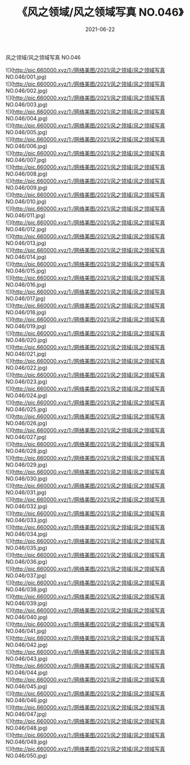 ﻿---
layout: post
title:  《风之领域/风之领域写真 NO.046》
date:   2021-06-22
img: http://pic.660000.xyz/1:/网络美图/2021/风之领域/风之领域写真 NO.046/000.jpg
categories: [美女, 清纯, 唯美]
---

风之领域/风之领域写真 NO.046

 ![](http://pic.660000.xyz/1:/网络美图/2021/风之领域/风之领域写真 NO.046/001.jpg) <br>![](http://pic.660000.xyz/1:/网络美图/2021/风之领域/风之领域写真 NO.046/002.jpg) <br>![](http://pic.660000.xyz/1:/网络美图/2021/风之领域/风之领域写真 NO.046/003.jpg) <br>![](http://pic.660000.xyz/1:/网络美图/2021/风之领域/风之领域写真 NO.046/004.jpg) <br>![](http://pic.660000.xyz/1:/网络美图/2021/风之领域/风之领域写真 NO.046/005.jpg) <br>![](http://pic.660000.xyz/1:/网络美图/2021/风之领域/风之领域写真 NO.046/006.jpg) <br>![](http://pic.660000.xyz/1:/网络美图/2021/风之领域/风之领域写真 NO.046/007.jpg) <br>![](http://pic.660000.xyz/1:/网络美图/2021/风之领域/风之领域写真 NO.046/008.jpg) <br>![](http://pic.660000.xyz/1:/网络美图/2021/风之领域/风之领域写真 NO.046/009.jpg) <br>![](http://pic.660000.xyz/1:/网络美图/2021/风之领域/风之领域写真 NO.046/010.jpg) <br>![](http://pic.660000.xyz/1:/网络美图/2021/风之领域/风之领域写真 NO.046/011.jpg) <br>![](http://pic.660000.xyz/1:/网络美图/2021/风之领域/风之领域写真 NO.046/012.jpg) <br>![](http://pic.660000.xyz/1:/网络美图/2021/风之领域/风之领域写真 NO.046/013.jpg) <br>![](http://pic.660000.xyz/1:/网络美图/2021/风之领域/风之领域写真 NO.046/014.jpg) <br>![](http://pic.660000.xyz/1:/网络美图/2021/风之领域/风之领域写真 NO.046/015.jpg) <br>![](http://pic.660000.xyz/1:/网络美图/2021/风之领域/风之领域写真 NO.046/016.jpg) <br>![](http://pic.660000.xyz/1:/网络美图/2021/风之领域/风之领域写真 NO.046/017.jpg) <br>![](http://pic.660000.xyz/1:/网络美图/2021/风之领域/风之领域写真 NO.046/018.jpg) <br>![](http://pic.660000.xyz/1:/网络美图/2021/风之领域/风之领域写真 NO.046/019.jpg) <br>![](http://pic.660000.xyz/1:/网络美图/2021/风之领域/风之领域写真 NO.046/020.jpg) <br>![](http://pic.660000.xyz/1:/网络美图/2021/风之领域/风之领域写真 NO.046/021.jpg) <br>![](http://pic.660000.xyz/1:/网络美图/2021/风之领域/风之领域写真 NO.046/022.jpg) <br>![](http://pic.660000.xyz/1:/网络美图/2021/风之领域/风之领域写真 NO.046/023.jpg) <br>![](http://pic.660000.xyz/1:/网络美图/2021/风之领域/风之领域写真 NO.046/024.jpg) <br>![](http://pic.660000.xyz/1:/网络美图/2021/风之领域/风之领域写真 NO.046/025.jpg) <br>![](http://pic.660000.xyz/1:/网络美图/2021/风之领域/风之领域写真 NO.046/026.jpg) <br>![](http://pic.660000.xyz/1:/网络美图/2021/风之领域/风之领域写真 NO.046/027.jpg) <br>![](http://pic.660000.xyz/1:/网络美图/2021/风之领域/风之领域写真 NO.046/028.jpg) <br>![](http://pic.660000.xyz/1:/网络美图/2021/风之领域/风之领域写真 NO.046/029.jpg) <br>![](http://pic.660000.xyz/1:/网络美图/2021/风之领域/风之领域写真 NO.046/030.jpg) <br>![](http://pic.660000.xyz/1:/网络美图/2021/风之领域/风之领域写真 NO.046/031.jpg) <br>![](http://pic.660000.xyz/1:/网络美图/2021/风之领域/风之领域写真 NO.046/032.jpg) <br>![](http://pic.660000.xyz/1:/网络美图/2021/风之领域/风之领域写真 NO.046/033.jpg) <br>![](http://pic.660000.xyz/1:/网络美图/2021/风之领域/风之领域写真 NO.046/034.jpg) <br>![](http://pic.660000.xyz/1:/网络美图/2021/风之领域/风之领域写真 NO.046/035.jpg) <br>![](http://pic.660000.xyz/1:/网络美图/2021/风之领域/风之领域写真 NO.046/036.jpg) <br>![](http://pic.660000.xyz/1:/网络美图/2021/风之领域/风之领域写真 NO.046/037.jpg) <br>![](http://pic.660000.xyz/1:/网络美图/2021/风之领域/风之领域写真 NO.046/038.jpg) <br>![](http://pic.660000.xyz/1:/网络美图/2021/风之领域/风之领域写真 NO.046/039.jpg) <br>![](http://pic.660000.xyz/1:/网络美图/2021/风之领域/风之领域写真 NO.046/040.jpg) <br>![](http://pic.660000.xyz/1:/网络美图/2021/风之领域/风之领域写真 NO.046/041.jpg) <br>![](http://pic.660000.xyz/1:/网络美图/2021/风之领域/风之领域写真 NO.046/042.jpg) <br>![](http://pic.660000.xyz/1:/网络美图/2021/风之领域/风之领域写真 NO.046/043.jpg) <br>![](http://pic.660000.xyz/1:/网络美图/2021/风之领域/风之领域写真 NO.046/044.jpg) <br>![](http://pic.660000.xyz/1:/网络美图/2021/风之领域/风之领域写真 NO.046/045.jpg) <br>![](http://pic.660000.xyz/1:/网络美图/2021/风之领域/风之领域写真 NO.046/046.jpg) <br>![](http://pic.660000.xyz/1:/网络美图/2021/风之领域/风之领域写真 NO.046/047.jpg) <br>![](http://pic.660000.xyz/1:/网络美图/2021/风之领域/风之领域写真 NO.046/048.jpg) <br>![](http://pic.660000.xyz/1:/网络美图/2021/风之领域/风之领域写真 NO.046/049.jpg) <br>![](http://pic.660000.xyz/1:/网络美图/2021/风之领域/风之领域写真 NO.046/050.jpg) <br>